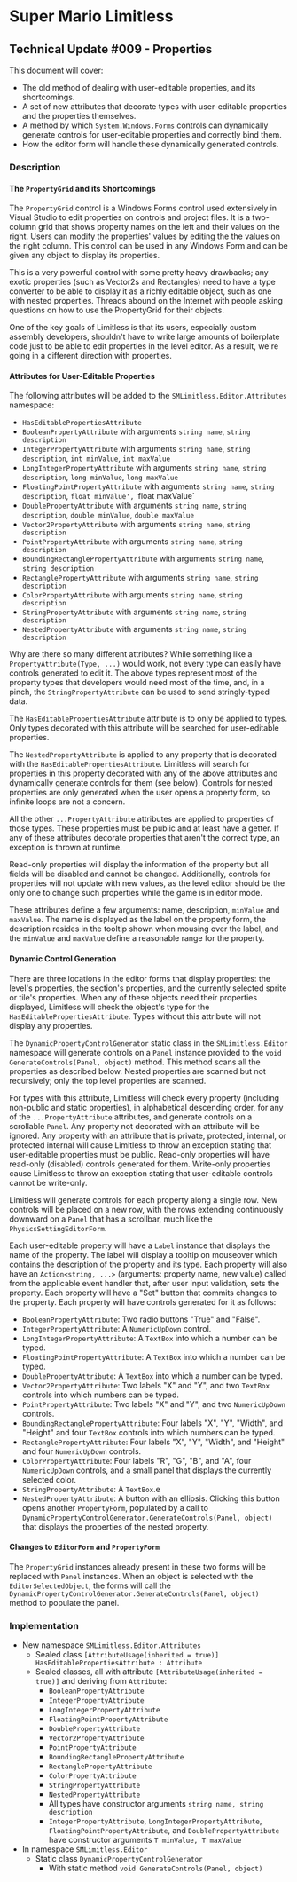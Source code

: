 # Super Mario Limitless

## Technical Update #009 - Properties

This document will cover:
* The old method of dealing with user-editable properties, and its shortcomings.
* A set of new attributes that decorate types with user-editable properties and the properties themselves.
* A method by which `System.Windows.Forms` controls can dynamically generate controls for user-editable properties and correctly bind them.
* How the editor form will handle these dynamically generated controls.

### Description

#### The `PropertyGrid` and its Shortcomings

The `PropertyGrid` control is a Windows Forms control used extensively in Visual Studio to edit properties on controls and project files. It is a two-column grid that shows property names on the left and their values on the right. Users can modify the properties' values by editing the the values on the right column. This control can be used in any Windows Form and can be given any object to display its properties.

This is a very powerful control with some pretty heavy drawbacks; any exotic properties (such as Vector2s and Rectangles) need to have a type converter to be able to display it as a richly editable object, such as one with nested properties. Threads abound on the Internet with people asking questions on how to use the PropertyGrid for their objects.

One of the key goals of Limitless is that its users, especially custom assembly developers, shouldn't have to write large amounts of boilerplate code just to be able to edit properties in the level editor. As a result, we're going in a different direction with properties.

#### Attributes for User-Editable Properties

The following attributes will be added to the `SMLimitless.Editor.Attributes` namespace:

* `HasEditablePropertiesAttribute`
* `BooleanPropertyAttribute` with arguments `string name`, `string description`
* `IntegerPropertyAttribute` with arguments `string name`, `string description`, `int minValue`, `int maxValue`
* `LongIntegerPropertyAttribute` with arguments `string name`, `string description`, `long minValue`, `long maxValue`
* `FloatingPointPropertyAttribute` with arguments `string name`, `string description`, `float minValue', `float maxValue`
* `DoublePropertyAttribute` with arguments `string name`, `string description`, `double minValue`, `double maxValue`
* `Vector2PropertyAttribute` with arguments `string name`, `string description`
* `PointPropertyAttribute` with arguments `string name`, `string description`
* `BoundingRectanglePropertyAttribute` with arguments `string name`, `string description`
* `RectanglePropertyAttribute` with arguments `string name`, `string description`
* `ColorPropertyAttribute` with arguments `string name`, `string description`
* `StringPropertyAttribute` with arguments `string name`, `string description`
* `NestedPropertyAttribute` with arguments `string name`, `string description`

Why are there so many different attributes? While something like a `PropertyAttribute(Type, ...)` would work, not every type can easily have controls generated to edit it. The above types represent most of the property types that developers would need most of the time, and, in a pinch, the `StringPropertyAttribute` can be used to send stringly-typed data.

The `HasEditablePropertiesAttribute` attribute is to only be applied to types. Only types decorated with this attribute will be searched for user-editable properties.

The `NestedPropertyAttribute` is applied to any property that is decorated with the `HasEditablePropertiesAttribute`. Limitless will search for properties in this property decorated with any of the above attributes and dynamically generate controls for them (see below). Controls for nested properties are only generated when the user opens a property form, so infinite loops are not a concern.

All the other `...PropertyAttribute` attributes are applied to properties of those types. These properties must be public and at least have a getter. If any of these attributes decorate properties that aren't the correct type, an exception is thrown at runtime.

Read-only properties will display the information of the property but all fields will be disabled and cannot be changed. Additionally, controls for properties will not update with new values, as the level editor should be the only one to change such properties while the game is in editor mode.

These attributes define a few arguments: name, description, `minValue` and `maxValue`. The name is displayed as the label on the property form, the description resides in the tooltip shown when mousing over the label, and the `minValue` and `maxValue` define a reasonable range for the property.
 
#### Dynamic Control Generation

There are three locations in the editor forms that display properties: the level's properties, the section's properties, and the currently selected sprite or tile's properties. When any of these objects need their properties displayed, Limitless will check the object's type for the `HasEditablePropertiesAttribute`. Types without this attribute will not display any properties.

The `DynamicPropertyControlGenerator` static class in the `SMLimitless.Editor` namespace will generate controls on a `Panel` instance provided to the `void GenerateControls(Panel, object)` method. This method scans all the properties as described below. Nested properties are scanned but not recursively; only the top level properties are scanned.

For types with this attribute, Limitless will check every property (including non-public and static properties), in alphabetical descending order, for any of the `...PropertyAttribute` attributes, and generate controls on a scrollable `Panel`. Any property not decorated with an attribute will be ignored. Any property with an attribute that is private, protected, internal, or protected internal will cause Limitless to throw an exception stating that user-editable properties must be public. Read-only properties will have read-only (disabled) controls generated for them. Write-only properties cause Limitless to throw an exception stating that user-editable controls cannot be write-only.

Limitless will generate controls for each property along a single row. New controls will be placed on a new row, with the rows extending continuously downward on a `Panel` that has a scrollbar, much like the `PhysicsSettingEditorForm`.

Each user-editable property will have a `Label` instance that displays the name of the property. The label will display a tooltip on mouseover which contains the description of the property and its type. Each property will also have an `Action<string, ...>` (arguments: property name, new value) called from the applicable event handler that, after user input validation, sets the property. Each property will have a "Set" button that commits changes to the property. Each property will have controls generated for it as follows:

* `BooleanPropertyAttribute`: Two radio buttons "True" and "False".
* `IntegerPropertyAttribute`: A `NumericUpDown` control.
* `LongIntegerPropertyAttribute`: A `TextBox` into which a number can be typed.
* `FloatingPointPropertyAttribute`: A `TextBox` into which a number can be typed.
* `DoublePropertyAttribute`: A `TextBox` into which a number can be typed.
* `Vector2PropertyAttribute`: Two labels "X" and "Y", and two `TextBox` controls into which numbers can be typed.
* `PointPropertyAttribute`: Two labels "X" and "Y", and two `NumericUpDown` controls.
* `BoundingRectanglePropertyAttribute`: Four labels "X", "Y", "Width", and "Height" and four `TextBox` controls into which numbers can be typed.
* `RectanglePropertyAttribute`: Four labels "X", "Y", "Width", and "Height" and four `NumericUpDown` controls.
* `ColorPropertyAttribute`: Four labels "R", "G", "B", and "A", four `NumericUpDown` controls, and a small panel that displays the currently selected color.
* `StringPropertyAttribute`: A `TextBox`.e
* `NestedPropertyAttribute`: A button with an ellipsis. Clicking this button opens another `PropertyForm`, populated by a call to `DynamicPropertyControlGenerator.GenerateControls(Panel, object)` that displays the properties of the nested property.

#### Changes to `EditorForm` and `PropertyForm`

The `PropertyGrid` instances already present in these two forms will be replaced with `Panel` instances. When an object is selected with the `EditorSelectedObject`, the forms will call the `DynamicPropertyControlGenerator.GenerateControls(Panel, object)` method to populate the panel.

### Implementation

* New namespace `SMLimitless.Editor.Attributes`
  * Sealed class `[AttributeUsage(inherited = true)] HasEditablePropertiesAttribute : Attribute`
  * Sealed classes, all with attribute `[AttributeUsage(inherited = true)]` and deriving from `Attribute`:
    * `BooleanPropertyAttribute`
    * `IntegerPropertyAttribute`
    * `LongIntegerPropertyAttribute`
    * `FloatingPointPropertyAttribute`
    * `DoublePropertyAttribute`
    * `Vector2PropertyAttribute`
    * `PointPropertyAttribute`
    * `BoundingRectanglePropertyAttribute`
    * `RectanglePropertyAttribute`
    * `ColorPropertyAttribute`
    * `StringPropertyAttribute`
    * `NestedPropertyAttribute`
    * All types have constructor arguments `string name, string description`
    * `IntegerPropertyAttribute`, `LongIntegerPropertyAttribute`, `FloatingPointPropertyAttribute`, and `DoublePropertyAttribute` have constructor arguments `T minValue, T maxValue`
* In namespace `SMLimitless.Editor`
  * Static class `DynamicPropertyControlGenerator`
    * With static method `void GenerateControls(Panel, object)`